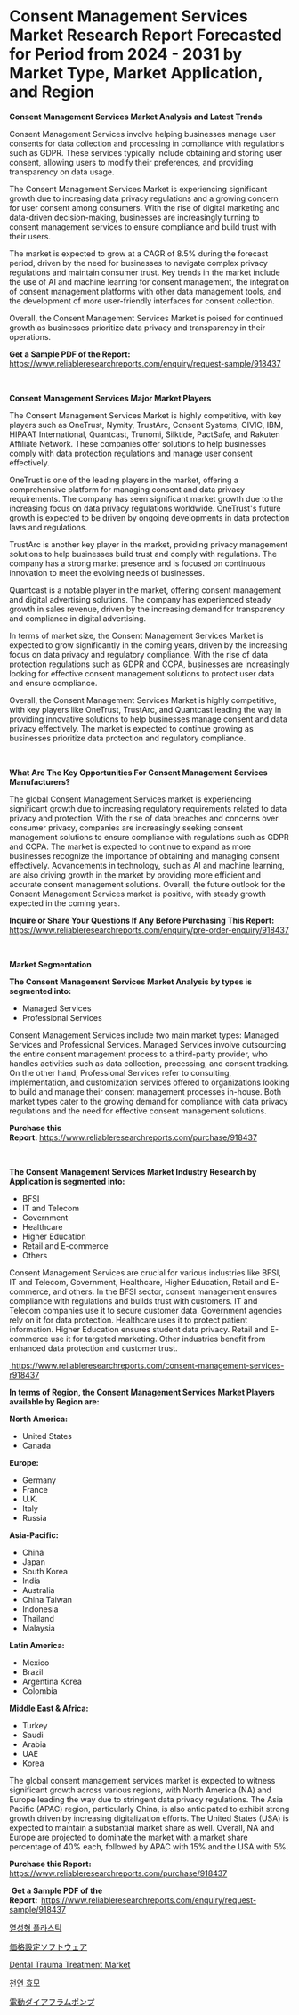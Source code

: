 <p><h1>Consent Management Services Market Research Report Forecasted for Period from 2024 -  2031 by Market Type, Market Application, and Region</h1></p><p><strong>Consent Management Services Market Analysis and Latest Trends</strong></p>
<p><p>Consent Management Services involve helping businesses manage user consents for data collection and processing in compliance with regulations such as GDPR. These services typically include obtaining and storing user consent, allowing users to modify their preferences, and providing transparency on data usage.</p><p>The Consent Management Services Market is experiencing significant growth due to increasing data privacy regulations and a growing concern for user consent among consumers. With the rise of digital marketing and data-driven decision-making, businesses are increasingly turning to consent management services to ensure compliance and build trust with their users.</p><p>The market is expected to grow at a CAGR of 8.5% during the forecast period, driven by the need for businesses to navigate complex privacy regulations and maintain consumer trust. Key trends in the market include the use of AI and machine learning for consent management, the integration of consent management platforms with other data management tools, and the development of more user-friendly interfaces for consent collection.</p><p>Overall, the Consent Management Services Market is poised for continued growth as businesses prioritize data privacy and transparency in their operations.</p></p>
<p><strong>Get a Sample PDF of the Report:&nbsp;</strong> <a href="https://www.reliableresearchreports.com/enquiry/request-sample/918437">https://www.reliableresearchreports.com/enquiry/request-sample/918437</a></p>
<p>&nbsp;</p>
<p><strong>Consent Management Services Major Market Players</strong></p>
<p><p>The Consent Management Services Market is highly competitive, with key players such as OneTrust, Nymity, TrustArc, Consent Systems, CIVIC, IBM, HIPAAT International, Quantcast, Trunomi, Silktide, PactSafe, and Rakuten Affiliate Network. These companies offer solutions to help businesses comply with data protection regulations and manage user consent effectively.</p><p>OneTrust is one of the leading players in the market, offering a comprehensive platform for managing consent and data privacy requirements. The company has seen significant market growth due to the increasing focus on data privacy regulations worldwide. OneTrust's future growth is expected to be driven by ongoing developments in data protection laws and regulations.</p><p>TrustArc is another key player in the market, providing privacy management solutions to help businesses build trust and comply with regulations. The company has a strong market presence and is focused on continuous innovation to meet the evolving needs of businesses.</p><p>Quantcast is a notable player in the market, offering consent management and digital advertising solutions. The company has experienced steady growth in sales revenue, driven by the increasing demand for transparency and compliance in digital advertising.</p><p>In terms of market size, the Consent Management Services Market is expected to grow significantly in the coming years, driven by the increasing focus on data privacy and regulatory compliance. With the rise of data protection regulations such as GDPR and CCPA, businesses are increasingly looking for effective consent management solutions to protect user data and ensure compliance.</p><p>Overall, the Consent Management Services Market is highly competitive, with key players like OneTrust, TrustArc, and Quantcast leading the way in providing innovative solutions to help businesses manage consent and data privacy effectively. The market is expected to continue growing as businesses prioritize data protection and regulatory compliance.</p></p>
<p>&nbsp;</p>
<p><strong>What Are The Key Opportunities For Consent Management Services Manufacturers?</strong></p>
<p><p>The global Consent Management Services market is experiencing significant growth due to increasing regulatory requirements related to data privacy and protection. With the rise of data breaches and concerns over consumer privacy, companies are increasingly seeking consent management solutions to ensure compliance with regulations such as GDPR and CCPA. The market is expected to continue to expand as more businesses recognize the importance of obtaining and managing consent effectively. Advancements in technology, such as AI and machine learning, are also driving growth in the market by providing more efficient and accurate consent management solutions. Overall, the future outlook for the Consent Management Services market is positive, with steady growth expected in the coming years.</p></p>
<p><strong>Inquire or Share Your Questions If Any Before Purchasing This Report:</strong> <a href="https://www.reliableresearchreports.com/enquiry/pre-order-enquiry/918437">https://www.reliableresearchreports.com/enquiry/pre-order-enquiry/918437</a></p>
<p>&nbsp;</p>
<p><strong>Market Segmentation</strong></p>
<p><strong>The Consent Management Services Market Analysis by types is segmented into:</strong></p>
<p><ul><li>Managed Services</li><li>Professional Services</li></ul></p>
<p><p>Consent Management Services include two main market types: Managed Services and Professional Services. Managed Services involve outsourcing the entire consent management process to a third-party provider, who handles activities such as data collection, processing, and consent tracking. On the other hand, Professional Services refer to consulting, implementation, and customization services offered to organizations looking to build and manage their consent management processes in-house. Both market types cater to the growing demand for compliance with data privacy regulations and the need for effective consent management solutions.</p></p>
<p><strong>Purchase this Report:&nbsp;</strong><a href="https://www.reliableresearchreports.com/purchase/918437">https://www.reliableresearchreports.com/purchase/918437</a></p>
<p>&nbsp;</p>
<p><strong>The Consent Management Services Market Industry Research by Application is segmented into:</strong></p>
<p><ul><li>BFSI</li><li>IT and Telecom</li><li>Government</li><li>Healthcare</li><li>Higher Education</li><li>Retail and E-commerce</li><li>Others</li></ul></p>
<p><p>Consent Management Services are crucial for various industries like BFSI, IT and Telecom, Government, Healthcare, Higher Education, Retail and E-commerce, and others. In the BFSI sector, consent management ensures compliance with regulations and builds trust with customers. IT and Telecom companies use it to secure customer data. Government agencies rely on it for data protection. Healthcare uses it to protect patient information. Higher Education ensures student data privacy. Retail and E-commerce use it for targeted marketing. Other industries benefit from enhanced data protection and customer trust.</p></p>
<p><a href="https://www.reliableresearchreports.com/consent-management-services-r918437">&nbsp;https://www.reliableresearchreports.com/consent-management-services-r918437</a></p>
<p><strong>In terms of Region, the Consent Management Services Market Players available by Region are:</strong></p>
<p>
    <p> <strong> North America: </strong>
        <ul>
            <li>United States</li>
            <li>Canada</li>
        </ul>
        </p> 
    <p> <strong> Europe: </strong>
        <ul>
            <li>Germany</li>
            <li>France</li>
            <li>U.K.</li>
            <li>Italy</li>
            <li>Russia</li>
        </ul>
        </p> 
    <p> <strong> Asia-Pacific: </strong>
        <ul>
            <li>China</li>
            <li>Japan</li>
            <li>South Korea</li>
            <li>India</li>
            <li>Australia</li>
            <li>China Taiwan</li>
            <li>Indonesia</li>
            <li>Thailand</li>
            <li>Malaysia</li>
        </ul>
        </p> 
    <p> <strong> Latin America: </strong>
        <ul>
            <li>Mexico</li>
            <li>Brazil</li>
            <li>Argentina Korea</li>
            <li>Colombia</li>
        </ul>
        </p> 
    <p> <strong> Middle East & Africa: </strong>
        <ul>
            <li>Turkey</li>
            <li>Saudi</li>
            <li>Arabia</li>
            <li>UAE</li>
            <li>Korea</li>
        </ul>
    </p>
    </p>
<p><p>The global consent management services market is expected to witness significant growth across various regions, with North America (NA) and Europe leading the way due to stringent data privacy regulations. The Asia Pacific (APAC) region, particularly China, is also anticipated to exhibit strong growth driven by increasing digitalization efforts. The United States (USA) is expected to maintain a substantial market share as well. Overall, NA and Europe are projected to dominate the market with a market share percentage of 40% each, followed by APAC with 15% and the USA with 5%.</p></p>
<p><strong>Purchase this Report: </strong><a href="https://www.reliableresearchreports.com/purchase/918437">https://www.reliableresearchreports.com/purchase/918437</a></p>
<p>&nbsp;<strong>Get a Sample PDF of the Report:&nbsp;&nbsp;</strong><a href="https://www.reliableresearchreports.com/enquiry/request-sample/918437">https://www.reliableresearchreports.com/enquiry/request-sample/918437</a></p>
<p><strong></strong></p>
<p><p><a href="https://github.com/giancarlo642004/Market-Research-Report-List-1/blob/main/314003950717.md">열성형 플라스틱</a></p><p><a href="https://github.com/hilmi-2a/Market-Research-Report-List-1/blob/main/318423554012.md">価格設定ソフトウェア</a></p><p><a href="https://github.com/yoshih12/Market-Research-Report-List-3/blob/main/dental-trauma-treatment-market.md">Dental Trauma Treatment Market</a></p><p><a href="https://medium.com/@ryderpfeffer/%EC%9E%90%EC%97%B0-%ED%9A%A8%EB%AA%A8-%EC%8B%9C%EC%9E%A5-%ED%81%AC%EA%B8%B0-%EC%8B%9C%EC%9E%A5-%EC%A0%84%EB%A7%9D-%EB%B0%8F-%EC%8B%9C%EC%9E%A5-%EC%98%88%EC%B8%A1-2024%EB%85%84%EB%B6%80%ED%84%B0-2031%EB%85%84%EA%B9%8C%EC%A7%80-031a16be384f">천연 효모</a></p><p><a href="https://medium.com/@eleanorardy655/%E9%9B%BB%E5%8B%95%E6%8C%AF%E5%8B%95%E3%83%9D%E3%83%B3%E3%83%97%E5%B8%82%E5%A0%B4%E8%A6%8F%E6%A8%A1-cagr-%E3%83%88%E3%83%AC%E3%83%B3%E3%83%89-2024-2030-e825641f183e">電動ダイアフラムポンプ</a></p></p>